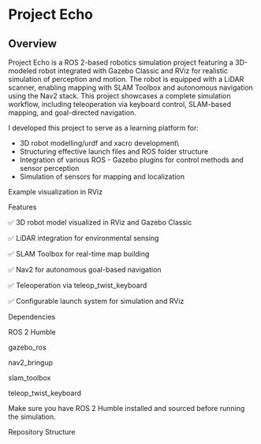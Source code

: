 # Project Echo

## Overview
Project Echo is a ROS 2-based robotics simulation project featuring a 3D-modeled robot integrated with Gazebo Classic and RViz for realistic simulation of perception and motion. The robot is equipped with a LiDAR scanner, enabling mapping with SLAM Toolbox and autonomous navigation using the Nav2 stack. This project showcases a complete simulation workflow, including teleoperation via keyboard control, SLAM-based mapping, and goal-directed navigation.

I developed this project to serve as a learning platform for:
- 3D robot modelling/urdf and xacro development\
- Structuring effective launch files and ROS folder structure
- Integration of various ROS - Gazebo plugins for control methods and sensor perception
- Simulation of sensors for mapping and localization

Example visualization in RViz

Features

✅ 3D robot model visualized in RViz and Gazebo Classic

✅ LiDAR integration for environmental sensing

✅ SLAM Toolbox for real-time map building

✅ Nav2 for autonomous goal-based navigation

✅ Teleoperation via teleop_twist_keyboard

✅ Configurable launch system for simulation and RViz

Dependencies

ROS 2 Humble

gazebo_ros

nav2_bringup

slam_toolbox

teleop_twist_keyboard

Make sure you have ROS 2 Humble installed and sourced before running the simulation.

Repository Structure
